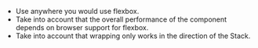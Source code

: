 - Use anywhere you would use flexbox.
- Take into account that the overall performance of the component depends on browser support for flexbox.
- Take into account that wrapping only works in the direction of the Stack.

